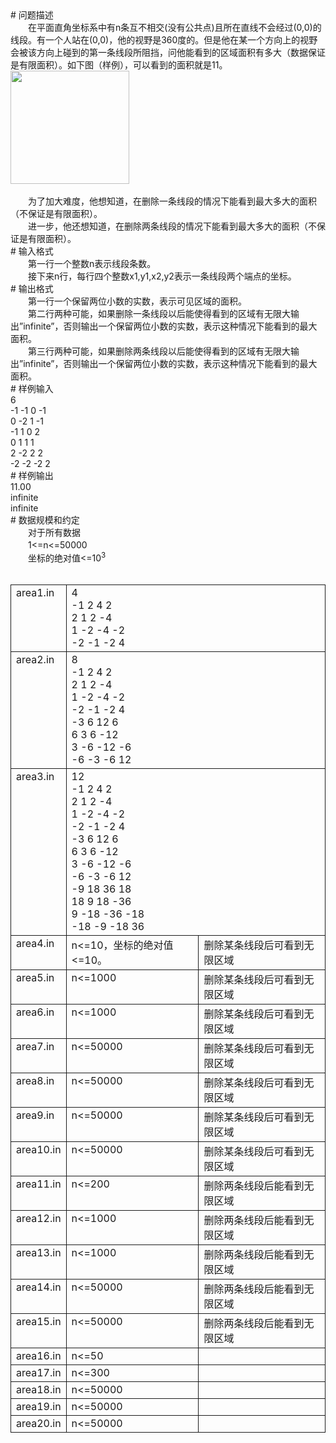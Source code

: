 <div id="pcont1" style="margin-top:20px; display:block;">
<div class="pdcont">　　﻿</div>
# 问题描述

<div class="pdcont">　　在平面直角坐标系中有n条互不相交(没有公共点)且所在直线不会经过(0,0)的线段。有一个人站在(0,0)，他的视野是360度的。但是他在某一个方向上的视野会被该方向上碰到的第一条线段所阻挡，问他能看到的区域面积有多大（数据保证是有限面积）。如下图（样例），可以看到的面积就是11。<br/>
<img width="190" height="181" src="source/tsinsen/A1311/img/aHR0cDovL3d3dy50c2luc2VuLmNvbS9SZXF1aXJlRmlsZS5kbz9maWQ9ZzNoUm5GeTI=.do"/><br/>
<br/>
　　为了加大难度，他想知道，在删除一条线段的情况下能看到最大多大的面积（不保证是有限面积）。<br/>
　　进一步，他还想知道，在删除两条线段的情况下能看到最大多大的面积（不保证是有限面积）。</div>
# 输入格式

<div class="pdcont">　　第一行一个整数n表示线段条数。<br/>
　　接下来n行，每行四个整数x1,y1,x2,y2表示一条线段两个端点的坐标。</div>
# 输出格式

<div class="pdcont">　　第一行一个保留两位小数的实数，表示可见区域的面积。<br/>
　　第二行两种可能，如果删除一条线段以后能使得看到的区域有无限大输出”infinite”，否则输出一个保留两位小数的实数，表示这种情况下能看到的最大面积。<br/>
　　第三行两种可能，如果删除两条线段以后能使得看到的区域有无限大输出”infinite”，否则输出一个保留两位小数的实数，表示这种情况下能看到的最大面积。</div>
# 样例输入

<div class="pddata">6<br/>
-1 -1 0 -1<br/>
0 -2 1 -1<br/>
-1 1 0 2<br/>
0 1 1 1<br/>
2 -2 2 2<br/>
-2 -2 -2 2</div>
# 样例输出

<div class="pddata">11.00<br/>
infinite<br/>
infinite</div>
# 数据规模和约定

<div class="pdcont">　　对于所有数据<br/>
　　1&lt;=n&lt;=50000<br/>
　　坐标的绝对值&lt;=10<sup>3</sup><br/>
<br/>
<table cellspacing="0" cellpadding="2px" style="border-collapse:collapse;" class="table table-striped table-horver"><tbody><tr style="border:solid 1.0pt"><td valign="top" style="border:solid 1.0pt">area1.in<br/>
</td><td valign="top" colspan="2" style="border:solid 1.0pt">4<br/>
-1 2 4 2<br/>
2 1 2 -4<br/>
1 -2 -4 -2<br/>
-2 -1 -2 4<br/>
</td></tr><tr style="border:solid 1.0pt"><td valign="top" style="border:solid 1.0pt">area2.in<br/>
</td><td valign="top" colspan="2" style="border:solid 1.0pt">8<br/>
-1 2 4 2<br/>
2 1 2 -4<br/>
1 -2 -4 -2<br/>
-2 -1 -2 4<br/>
-3 6 12 6<br/>
6 3 6 -12<br/>
3 -6 -12 -6<br/>
-6 -3 -6 12<br/>
</td></tr><tr style="border:solid 1.0pt"><td valign="top" style="border:solid 1.0pt">area3.in<br/>
</td><td valign="top" colspan="2" style="border:solid 1.0pt">12<br/>
-1 2 4 2<br/>
2 1 2 -4<br/>
1 -2 -4 -2<br/>
-2 -1 -2 4<br/>
-3 6 12 6<br/>
6 3 6 -12<br/>
3 -6 -12 -6<br/>
-6 -3 -6 12<br/>
-9 18 36 18<br/>
18 9 18 -36<br/>
9 -18 -36 -18<br/>
-18 -9 -18 36<br/>
</td></tr><tr style="border:solid 1.0pt"><td valign="top" style="border:solid 1.0pt">area4.in<br/>
</td><td valign="top" style="border:solid 1.0pt">n&lt;=10，坐标的绝对值&lt;=10。<br/>
</td><td valign="top" style="border:solid 1.0pt">删除某条线段后可看到无限区域<br/>
</td></tr><tr style="border:solid 1.0pt"><td valign="top" style="border:solid 1.0pt">area5.in<br/>
</td><td valign="top" style="border:solid 1.0pt">n&lt;=1000<br/>
</td><td valign="top" style="border:solid 1.0pt">删除某条线段后可看到无限区域<br/>
</td></tr><tr style="border:solid 1.0pt"><td valign="top" style="border:solid 1.0pt">area6.in<br/>
</td><td valign="top" style="border:solid 1.0pt">n&lt;=1000<br/>
</td><td valign="top" style="border:solid 1.0pt">删除某条线段后可看到无限区域<br/>
</td></tr><tr style="border:solid 1.0pt"><td valign="top" style="border:solid 1.0pt">area7.in<br/>
</td><td valign="top" style="border:solid 1.0pt">n&lt;=50000<br/>
</td><td valign="top" style="border:solid 1.0pt">删除某条线段后可看到无限区域<br/>
</td></tr><tr style="border:solid 1.0pt"><td valign="top" style="border:solid 1.0pt">area8.in<br/>
</td><td valign="top" style="border:solid 1.0pt">n&lt;=50000<br/>
</td><td valign="top" style="border:solid 1.0pt">删除某条线段后可看到无限区域<br/>
</td></tr><tr style="border:solid 1.0pt"><td valign="top" style="border:solid 1.0pt">area9.in<br/>
</td><td valign="top" style="border:solid 1.0pt">n&lt;=50000<br/>
</td><td valign="top" style="border:solid 1.0pt">删除某条线段后可看到无限区域<br/>
</td></tr><tr style="border:solid 1.0pt"><td valign="top" style="border:solid 1.0pt">area10.in<br/>
</td><td valign="top" style="border:solid 1.0pt">n&lt;=50000<br/>
</td><td valign="top" style="border:solid 1.0pt">删除某条线段后可看到无限区域<br/>
</td></tr><tr style="border:solid 1.0pt"><td valign="top" style="border:solid 1.0pt">area11.in<br/>
</td><td valign="top" style="border:solid 1.0pt">n&lt;=200<br/>
</td><td valign="top" style="border:solid 1.0pt">删除两条线段后能看到无限区域<br/>
</td></tr><tr style="border:solid 1.0pt"><td valign="top" style="border:solid 1.0pt">area12.in<br/>
</td><td valign="top" style="border:solid 1.0pt">n&lt;=1000<br/>
</td><td valign="top" style="border:solid 1.0pt">删除两条线段后能看到无限区域<br/>
</td></tr><tr style="border:solid 1.0pt"><td valign="top" style="border:solid 1.0pt">area13.in<br/>
</td><td valign="top" style="border:solid 1.0pt">n&lt;=1000<br/>
</td><td valign="top" style="border:solid 1.0pt">删除两条线段后能看到无限区域<br/>
</td></tr><tr style="border:solid 1.0pt"><td valign="top" style="border:solid 1.0pt">area14.in<br/>
</td><td valign="top" style="border:solid 1.0pt">n&lt;=50000<br/>
</td><td valign="top" style="border:solid 1.0pt">删除两条线段后能看到无限区域<br/>
</td></tr><tr style="border:solid 1.0pt"><td valign="top" style="border:solid 1.0pt">area15.in<br/>
</td><td valign="top" style="border:solid 1.0pt">n&lt;=50000<br/>
</td><td valign="top" style="border:solid 1.0pt">删除两条线段后能看到无限区域<br/>
</td></tr><tr style="border:solid 1.0pt"><td valign="top" style="border:solid 1.0pt">area16.in<br/>
</td><td valign="top" style="border:solid 1.0pt">n&lt;=50<br/>
</td><td valign="top" style="border:solid 1.0pt"><br/>
</td></tr><tr style="border:solid 1.0pt"><td valign="top" style="border:solid 1.0pt">area17.in<br/>
</td><td valign="top" style="border:solid 1.0pt">n&lt;=300<br/>
</td><td valign="top" style="border:solid 1.0pt"><br/>
</td></tr><tr style="border:solid 1.0pt"><td valign="top" style="border:solid 1.0pt">area18.in<br/>
</td><td valign="top" style="border:solid 1.0pt">n&lt;=50000<br/>
</td><td valign="top" style="border:solid 1.0pt"><br/>
</td></tr><tr style="border:solid 1.0pt"><td valign="top" style="border:solid 1.0pt">area19.in<br/>
</td><td valign="top" style="border:solid 1.0pt">n&lt;=50000<br/>
</td><td valign="top" style="border:solid 1.0pt"><br/>
</td></tr><tr style="border:solid 1.0pt"><td valign="top" style="border:solid 1.0pt">area20.in<br/>
</td><td valign="top" style="border:solid 1.0pt">n&lt;=50000<br/>
</td><td valign="top" style="border:solid 1.0pt"><br/>
</td></tr></tbody></table></div>

</div>